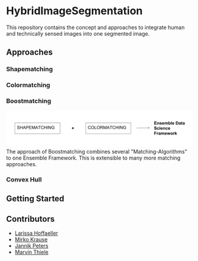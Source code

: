 # HybridImageSegmentation

This repository contains the concept and approaches to integrate human and technically sensed images into one segmented image.

## Approaches
### Shapematching


### Colormatching


### Boostmatching
![Boostmatching](https://github.com/Lariiii/HybridImageSegmentation/blob/master/documentation_images/Boostmatching.png)
The approach of Boostmatching combines several "Matching-Algorithms" to one Ensemble Framework. This is extensible to many more matching approaches.

### Convex Hull


## Getting Started



## Contributors
* [Larissa Hoffaeller](https://github.com/Lariiii)
* [Mirko Krause](https://github.com/Miroka96)
* [Jannik Peters](https://github.com/jannikpeters)
* [Marvin Thiele](https://github.com/MarvinThiele)
